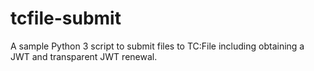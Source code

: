 # tcfile-submit
A sample Python 3 script to submit files to TC:File including obtaining a JWT and transparent JWT renewal.
